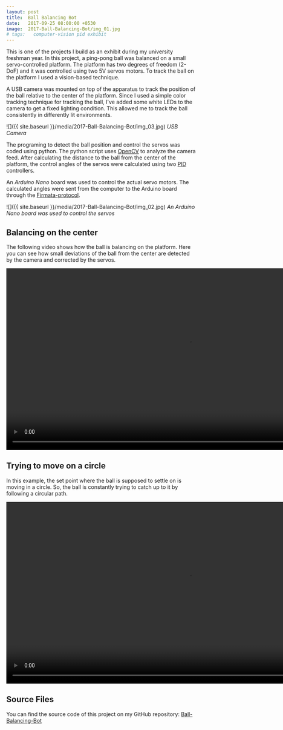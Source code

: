 ```yaml
---
layout: post
title:  Ball Balancing Bot
date:   2017-09-25 08:00:00 +0530
image:  2017-Ball-Balancing-Bot/img_01.jpg
# tags:   computer-vision pid exhibit
---
```


This is one of the projects I build as an exhibit during my university freshman year. In this project, a ping-pong ball was balanced on a small servo-controlled platform. The platform has two degrees of freedom (2-DoF) and it was controlled using two 5V servos motors. To track the ball on the platform I used a vision-based technique.

A USB camera was mounted on top of the apparatus to track the position of the ball relative to the center of the platform. Since I used a simple color tracking technique for tracking the ball, I've added some white LEDs to the camera to get a fixed lighting condition. This allowed me to track the ball consistently in differently lit environments. 

![]({{ site.baseurl }}/media/2017-Ball-Balancing-Bot/img_03.jpg)
*USB Camera*

The programing to detect the ball position and control the servos was coded using python. The python script uses [OpenCV](https://opencv.org) to analyze the camera feed. After calculating the distance to the ball from the center of the platform, the control angles of the servos were calculated using two [PID](https://en.wikipedia.org/wiki/PID_controller) controllers. 

An *Arduino Nano* board was used to control the actual servo motors. The calculated angles were sent from the computer to the Arduino board through the [Firmata-protocol](https://github.com/firmata/arduino).

![]({{ site.baseurl }}/media/2017-Ball-Balancing-Bot/img_02.jpg)
*An Arduino Nano board was used to control the servos*

## Balancing on the center
The following video shows how the ball is balancing on the platform. Here you can see how small deviations of the ball from the center are detected by the camera and corrected by the servos.

<video height="480" controls>
  <source src="/media/2017-Ball-Balancing-Bot/vid_ball_center.mp4" type="video/mp4">
</video>

## Trying to move on a circle
In this example, the set point where the ball is supposed to settle on is moving in a circle. So, the ball is constantly trying to catch up to it by following a circular path.

<video height="480" controls>
  <source src="/media/2017-Ball-Balancing-Bot/vid_ball_circle.mp4" type="video/mp4">
</video>

## Source Files
You can find the source code of this project on my GitHub repository: [Ball-Balancing-Bot](https://github.com/LKbrilliant/Ball-Balancing-Bot)
